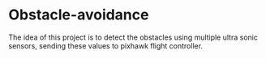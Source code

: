 # Obstacle-avoidance
The idea of this project is to detect the obstacles using multiple ultra sonic sensors, sending these values  to pixhawk flight controller.
